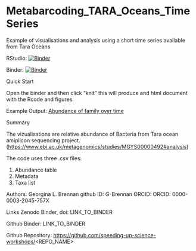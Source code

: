 # Metabarcoding_TARA_Oceans_TimeSeries
Example of visualisations and analysis using a short time series available from Tara Oceans

RStudio: [![Binder](http://mybinder.org/badge_logo.svg)](http://mybinder.org/v2/gh/G-Brennan/Metabarcoding_group_UCDavis/master?urlpath=rstudio)

Binder: [![Binder](http://mybinder.org/badge_logo.svg)](https://mybinder.org/v2/gh/G-Brennan/Metabarcoding_Oct2019.git/master)


Quick Start

Open the binder and then click “knit” this will produce and html document with the Rcode and figures.

Example Output: [Abundance of family over time](Abundance_of_grass_pollen_over_time.png)

Summary

The vizualisations are relative abundance of Bacteria from Tara ocean amiplicon sequencing project. (https://www.ebi.ac.uk/metagenomics/studies/MGYS00000492#analysis)

The code uses three .csv files:
1) Abundance table
2) Metadata
3) Taxa list

Authors: Georgina L. Brennan 
github ID: G-Brennan
ORCID: ORCID: 0000-0003-2045-757X


Links
Zenodo Binder, doi: LINK_TO_BINDER

Github Binder: LINK_TO_BINDER

Github Repository: https://github.com/speeding-up-science-workshops/<REPO_NAME>
